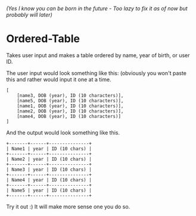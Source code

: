 ###### (Yes I know you can be born in the future - Too lazy to fix it as of now but probably will later)

# Ordered-Table
Takes user input and makes a table ordered by name, year of birth, or user ID.

The user input would look something like this: (obviously you won't paste this and rather would input it one at a time.
```
[
    [name3, DOB (year), ID (10 characters)],
    [name5, DOB (year), ID (10 characters)],
    [name1, DOB (year), ID (10 characters)],
    [name2, DOB (year), ID (10 characters)],
    [name4, DOB (year), ID (10 characters)]
]
```

And the output would look something like this.

```
+-------+------+---------------+
| Name1 | year | ID (10 chars) |
+-------+------+---------------+
| Name2 | year | ID (10 chars) |
+-------+------+---------------+
| Name3 | year | ID (10 chars) |
+-------+------+---------------+
| Name4 | year | ID (10 chars) |
+-------+------+---------------+
| Name5 | year | ID (10 chars) |
+-------+------+---------------+
```
Try it out :) It will make more sense one you do so.
